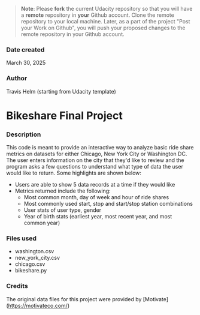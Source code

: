 >**Note**: Please **fork** the current Udacity repository so that you will have a **remote** repository in **your** Github account. Clone the remote repository to your local machine. Later, as a part of the project "Post your Work on Github", you will push your proposed changes to the remote repository in your Github account.

### Date created
March 30, 2025

### Author
Travis Helm (starting from Udacity template)

# Bikeshare Final Project

### Description
This code is meant to provide an interactive way to analyze basic ride share metrics
on datasets for either Chicago, New York City or Washington DC.  The user enters 
information on the city that they'd like to review and the program asks a few questions
to understand what type of data the user would like to return. Some highlights are shown below:  

- Users are able to show 5 data records at a time if they would like
- Metrics returned include the following:
  - Most common month, day of week and hour of ride shares
  - Most commonly used start, stop and start/stop station combinations
  - User stats of user type, gender
  - Year of birth stats (earliest year, most recent year, and most common year)

### Files used
- washington.csv
- new_york_city.csv
- chicago.csv
- bikeshare.py

### Credits
The original data files for this project were provided by [Motivate] (https://motivateco.com/)